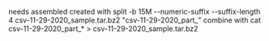 needs assembled
created with 
split -b 15M --numeric-suffix --suffix-length 4 csv-11-29-2020_sample.tar.bz2 "csv-11-29-2020_part_"
combine with
cat csv-11-29-2020_part_* > csv-11-29-2020_sample.tar.bz2
